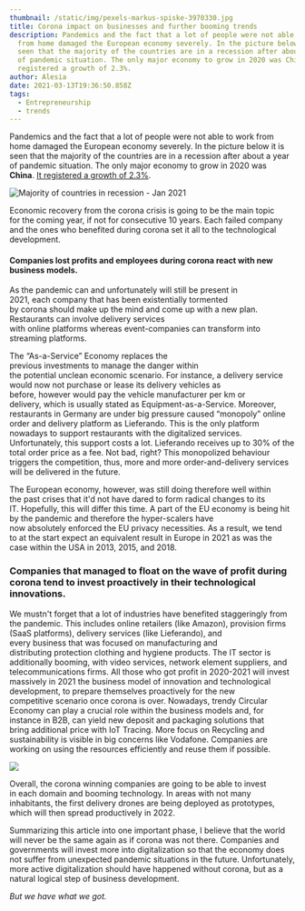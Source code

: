 ```yaml
---
thumbnail: /static/img/pexels-markus-spiske-3970330.jpg
title: Corona impact on businesses and further booming trends
description: Pandemics and the fact that a lot of people were not able to work
  from home damaged the European economy severely. In the picture below it is
  seen that the majority of the countries are in a recession after about a year
  of pandemic situation. The only major economy to grow in 2020 was China. It
  registered a growth of 2.3%.
author: Alesia
date: 2021-03-13T19:36:50.858Z
tags:
  - Entrepreneurship
  - trends
---
```

Pandemics and the fact that a lot of people were not able to work from home damaged the European economy severely. In the picture below it is seen that the majority of the countries are in a recession after about a year of pandemic situation. The only major economy to grow in 2020 was **China**. [It registered a growth of 2.3%](https://www.bbc.com/news/business-55699971). 

![Majority of countries in recession - Jan 2021](https://ichef.bbci.co.uk/news/640/cpsprodpb/B7D5/production/_116616074_optimised-3-gdp_map_jan_2021_640-nc.png)



Economic recovery from the corona crisis is going to be the main topic for the coming year, if not for consecutive 10 years. Each failed company and the ones who benefited during corona set it all to the technological development.

#### **Companies lost profits** and employees during corona react with new business models.

As the pandemic can and unfortunately will still be present in 2021, each company that has been existentially tormented by corona should make up the mind and come up with a new plan. Restaurants can involve delivery services with online platforms whereas event-companies can transform into streaming platforms. 

The “As-a-Service” Economy replaces the previous investments to manage the danger within the potential unclean economic scenario. For instance, a delivery service would now not purchase or lease its delivery vehicles as before, however would pay the vehicle manufacturer per km or delivery, which is usually stated as Equipment-as-a-Service. Moreover, restaurants in Germany are under big pressure caused “monopoly” online order and delivery platform as Lieferando. This is the only platform nowadays to support restaurants with the digitalized services. Unfortunately, this support costs a lot. Lieferando receives up to 30% of the total order price as a fee. Not bad, right? This monopolized behaviour triggers the competition, thus, more and more order-and-delivery services will be delivered in the future.

The European economy, however, was still doing therefore well within the past crises that it'd not have dared to form radical changes to its IT. Hopefully, this will differ this time. A part of the EU economy is being hit by the pandemic and therefore the hyper-scalers have now absolutely enforced the EU privacy necessities. As a result, we tend to at the start expect an equivalent result in Europe in 2021 as was the case within the USA in 2013, 2015, and 2018.

### Companies that managed to float on the wave of profit during corona tend to invest proactively in their technological innovations.

We mustn't forget that a lot of industries have benefited staggeringly from the pandemic. This includes online retailers (like Amazon), provision firms (SaaS platforms), delivery services (like Lieferando), and every business that was focused on manufacturing and distributing protection clothing and hygiene products. The IT sector is additionally booming, with video services, network element suppliers, and telecommunications firms. All those who got profit in 2020-2021 will invest massively in 2021 the business model of innovation and technological development, to prepare themselves proactively for the new competitive scenario once corona is over. Nowadays, trendy Circular Economy can play a crucial role within the business models and, for instance in B2B, can yield new deposit and packaging solutions that bring additional price with IoT Tracing. More focus on Recycling and sustainability is visible in big concerns like Vodafone. Companies are working on using the resources efficiently and reuse them if possible.

![](https://live.staticflickr.com/7855/46441864245_8bf842cea3_b.jpg)

Overall, the corona winning companies are going to be able to invest in each domain and booming technology. In areas with not many inhabitants, the first delivery drones are being deployed as prototypes, which will then spread productively in 2022.

Summarizing this article into one important phase, I believe that the world will never be the same again as if corona was not there. Companies and governments will invest more into digitalization so that the economy does not suffer from unexpected pandemic situations in the future. Unfortunately, more active digitalization should have happened without corona, but as a natural logical step of business development. 

*But we have what we got.*